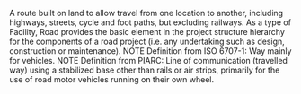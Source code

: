 A route built on land to allow travel from one location to another, including highways, streets, cycle and foot paths, but excluding railways. As a type of Facility, Road provides the basic element in the project structure hierarchy for the components of a road project (i.e. any undertaking such as design, construction or maintenance). 
NOTE Definition from ISO 6707-1: Way mainly for vehicles.
NOTE Definition from PIARC: Line of communication (travelled way) using a stabilized base other than rails or air strips, primarily for the use of road motor vehicles running on their own wheel.
